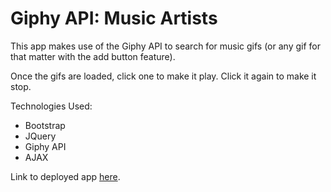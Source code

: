# Giphy API: Music Artists

This app makes use of the Giphy API to search for music gifs (or any gif for that matter with the add button feature).

Once the gifs are loaded, click one to make it play. Click it again to make it stop.

Technologies Used:
* Bootstrap
* JQuery
* Giphy API
* AJAX

Link to deployed app [here](https://jacquesguillory.github.io/Giphy-API/).
